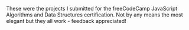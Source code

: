 These were the projects I submitted for the freeCodeCamp JavaScript Algorithms and Data Structures certification. Not by any means the most elegant but they all work - feedback appreciated!
